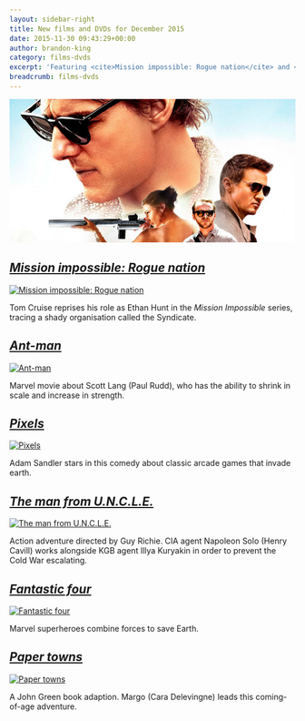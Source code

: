 ```yaml
---
layout: sidebar-right
title: New films and DVDs for December 2015
date: 2015-11-30 09:43:29+00:00
author: brandon-king
category: films-dvds
excerpt: 'Featuring <cite>Mission impossible: Rogue nation</cite> and <cite>Paper towns</cite>.'
breadcrumb: films-dvds
---
```

![Mission impossible: Rogue nation](/images/featured/featured-mission-impossible-rogue-nation.jpg)

## [<cite>Mission impossible: Rogue nation</cite>](https://suffolk.spydus.co.uk/cgi-bin/spydus.exe/ENQ/OPAC/BIBENQ/13024464?QRY=CTIBIB%3C%20IRN(54807686)&QRYTEXT=Mission%20impossible%3A%20Rogue%20nation%20%5Bvideorecording%5D)

[![Mission impossible: Rogue nation](http://suffolklibraries.co.uk/wp-content/uploads/2015/11/mission-impossible-rogue-nation.jpg)](https://suffolk.spydus.co.uk/cgi-bin/spydus.exe/ENQ/OPAC/BIBENQ/13024464?QRY=CTIBIB%3C%20IRN(54807686)&QRYTEXT=Mission%20impossible%3A%20Rogue%20nation%20%5Bvideorecording%5D)

Tom Cruise reprises his role as Ethan Hunt in the <cite>Mission Impossible</cite> series, tracing a shady organisation called the Syndicate.

## [<cite>Ant-man</cite>](https://suffolk.spydus.co.uk/cgi-bin/spydus.exe/ENQ/OPAC/BIBENQ/13027417?QRY=CTIBIB%3C%20IRN(5562064)&QRYTEXT=Ant-Man%20%5Bvideorecording%5D)

[![Ant-man](http://suffolklibraries.co.uk/wp-content/uploads/2015/11/ant-man.jpg)](https://suffolk.spydus.co.uk/cgi-bin/spydus.exe/ENQ/OPAC/BIBENQ/13027417?QRY=CTIBIB%3C%20IRN(5562064)&QRYTEXT=Ant-Man%20%5Bvideorecording%5D)

Marvel movie about Scott Lang (Paul Rudd), who has the ability to shrink in scale and increase in strength.

## [<cite>Pixels</cite>](https://suffolk.spydus.co.uk/cgi-bin/spydus.exe/ENQ/OPAC/BIBENQ/13028587?QRY=CTIBIB%3C%20IRN(40612100)&QRYTEXT=Pixels%20%5Bvideorecording%5D)

[![Pixels](http://suffolklibraries.co.uk/wp-content/uploads/2015/11/pixels.jpg)](https://suffolk.spydus.co.uk/cgi-bin/spydus.exe/ENQ/OPAC/BIBENQ/13028587?QRY=CTIBIB%3C%20IRN(40612100)&QRYTEXT=Pixels%20%5Bvideorecording%5D)

Adam Sandler stars in this comedy about classic arcade games that invade earth.

## [<cite>The man from U.N.C.L.E.</cite>](https://suffolk.spydus.co.uk/cgi-bin/spydus.exe/ENQ/OPAC/BIBENQ/13029670?QRY=CTIBIB%3C%20IRN(43621859)&QRYTEXT=The%20man%20from%20U.N.C.L.E.%20%5Bvideorecording%5D)

[![The man from U.N.C.L.E.](http://suffolklibraries.co.uk/wp-content/uploads/2015/11/the-man-from-uncle.jpg)](https://suffolk.spydus.co.uk/cgi-bin/spydus.exe/ENQ/OPAC/BIBENQ/13029670?QRY=CTIBIB%3C%20IRN(43621859)&QRYTEXT=The%20man%20from%20U.N.C.L.E.%20%5Bvideorecording%5D)

Action adventure directed by Guy Richie. CIA agent Napoleon Solo (Henry Cavill) works alongside KGB agent Illya Kuryakin in order to prevent the Cold War escalating.

## [<cite>Fantastic four</cite>](https://suffolk.spydus.co.uk/cgi-bin/spydus.exe/ENQ/OPAC/BIBENQ/13034309?QRY=CTIBIB%3C%20IRN(5623549)&QRYTEXT=Fantastic%20four%20%5Bvideorecording%5D)

[![Fantastic four](http://suffolklibraries.co.uk/wp-content/uploads/2015/11/fantastic-four.jpg)](https://suffolk.spydus.co.uk/cgi-bin/spydus.exe/ENQ/OPAC/BIBENQ/13034309?QRY=CTIBIB%3C%20IRN(5623549)&QRYTEXT=Fantastic%20four%20%5Bvideorecording%5D)

Marvel superheroes combine forces to save Earth.

## [<cite>Paper towns</cite>](https://suffolk.spydus.co.uk/cgi-bin/spydus.exe/ENQ/OPAC/BIBENQ/13035598?QRY=CTIBIB%3C%20IRN(42637065)&QRYTEXT=Paper%20towns%20%5Bvideorecording%5D)

[![Paper towns](http://suffolklibraries.co.uk/wp-content/uploads/2015/11/paper-towns.jpg)](https://suffolk.spydus.co.uk/cgi-bin/spydus.exe/ENQ/OPAC/BIBENQ/13035598?QRY=CTIBIB%3C%20IRN(42637065)&QRYTEXT=Paper%20towns%20%5Bvideorecording%5D)

A John Green book adaption. Margo (Cara Delevingne) leads this coming-of-age adventure.

